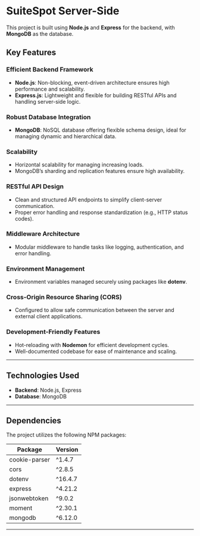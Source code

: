 # SuiteSpot Server-Side

This project is built using **Node.js** and **Express** for the backend, with **MongoDB** as the database.

## **Key Features**

### **Efficient Backend Framework**
- **Node.js**: Non-blocking, event-driven architecture ensures high performance and scalability.
- **Express.js**: Lightweight and flexible for building RESTful APIs and handling server-side logic.

### **Robust Database Integration**
- **MongoDB**: NoSQL database offering flexible schema design, ideal for managing dynamic and hierarchical data.

### **Scalability**
- Horizontal scalability for managing increasing loads.
- MongoDB’s sharding and replication features ensure high availability.

### **RESTful API Design**
- Clean and structured API endpoints to simplify client-server communication.
- Proper error handling and response standardization (e.g., HTTP status codes).

### **Middleware Architecture**
- Modular middleware to handle tasks like logging, authentication, and error handling.

### **Environment Management**
- Environment variables managed securely using packages like **dotenv**.

### **Cross-Origin Resource Sharing (CORS)**
- Configured to allow safe communication between the server and external client applications.

### **Development-Friendly Features**
- Hot-reloading with **Nodemon** for efficient development cycles.
- Well-documented codebase for ease of maintenance and scaling.

---

## **Technologies Used**

- **Backend**: Node.js, Express
- **Database**: MongoDB

---

## **Dependencies**

The project utilizes the following NPM packages:

| Package         | Version  |
|-----------------|----------|
| cookie-parser   | ^1.4.7   |
| cors            | ^2.8.5   |
| dotenv          | ^16.4.7  |
| express         | ^4.21.2  |
| jsonwebtoken    | ^9.0.2   |
| moment          | ^2.30.1  |
| mongodb         | ^6.12.0  |

---
